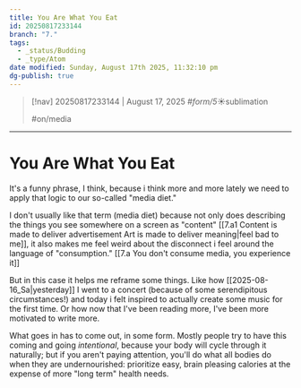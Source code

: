 ```yaml
---
title: You Are What You Eat
id: 20250817233144
branch: "7."
tags:
  - _status/Budding
  - _type/Atom
date modified: Sunday, August 17th 2025, 11:32:10 pm
dg-publish: true
---
```


> [!nav]
> 20250817233144 | August 17, 2025
> #_form/5_☀︎sublimation 
>
> #on/media

---

# You Are What You Eat

It's a funny phrase, I think, because i think more and more lately we need to apply that logic to our so-called "media diet." 

I don't usually like that term (media diet) because not only does describing the things you see somewhere on a screen as "content" [[7.a1 Content is made to deliver advertisement Art is made to deliver meaning|feel bad to me]], it also makes me feel weird about the disconnect i feel around the language of "consumption." [[7.a You don't consume media, you experience it]]

But in this case it helps me reframe some things. Like how [[2025-08-16_Sa|yesterday]] I went to a concert (because of some serendipitous circumstances!) and today i felt inspired to actually create some music for the first time. Or how now that I've been reading more, I've been more motivated to write more.

What goes in has to come out, in some form. Mostly people try to have this coming and going *intentional*, because your body will cycle through it naturally; but if you aren't paying attention, you'll do what all bodies do when they are undernourished: prioritize easy, brain pleasing calories at the expense of more "long term" health needs.
